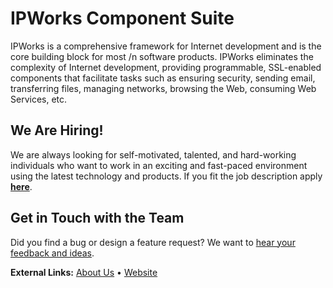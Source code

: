 # IPWorks Component Suite

IPWorks is a comprehensive framework for Internet development and is the core building block for most /n software products. IPWorks eliminates the complexity of Internet development, providing programmable, SSL-enabled components that facilitate tasks such as ensuring security, sending email, transferring files, managing networks, browsing the Web, consuming Web Services, etc.

## We Are Hiring!

We are always looking for self-motivated, talented, and hard-working individuals who want to work in an exciting and fast-paced environment using the latest technology and products. If you fit the job description apply [**here**](https://www.nsoftware.com/company/jobs).

## Get in Touch with the Team
Did you find a bug or design a feature request? We want to [hear your feedback and ideas](https://www.nsoftware.com/support/submit).

**External Links:** [About Us](https://www.nsoftware.com/about-us/) • [Website](https://www.nsoftware.com/)

